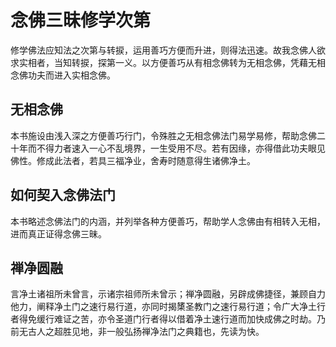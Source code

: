 # 念佛三昧修学次第

修学佛法应知法之次第与转捩，运用善巧方便而升进，则得法迅速。故我念佛人欲求实相者，当知转捩，探第一义。以方便善巧从有相念佛转为无相念佛，凭藉无相念佛功夫而进入实相念佛。

## 无相念佛

本书施设由浅入深之方便善巧行门，令殊胜之无相念佛法门易学易修，帮助念佛二十年而不得力者速入一心不乱境界，一生受用不尽。若有因缘，亦得借此功夫眼见佛性。修成此法者，若具三福净业，舍寿时随意得生诸佛净土。

## 如何契入念佛法门

本书略述念佛法门的内涵，并列举各种方便善巧，帮助学人念佛由有相转入无相，进而真正证得念佛三昧。

## 禅净圆融

言净土诸祖所未曾言，示诸宗祖师所未曾示；禅净圆融，另辟成佛捷径，兼顾自力他力，阐释净土门之速行易行道，亦同时揭橥圣教门之速行易行道；令广大净土行者得免缓行难证之苦，亦令圣道门行者得以借着净土速行道而加快成佛之时劫。乃前无古人之超胜见地，非一般弘扬禅净法门之典籍也，先读为快。
